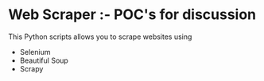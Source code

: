 # Web Scraper :- POC's for discussion

This Python scripts allows you to scrape websites using
- Selenium
- Beautiful Soup
- Scrapy



